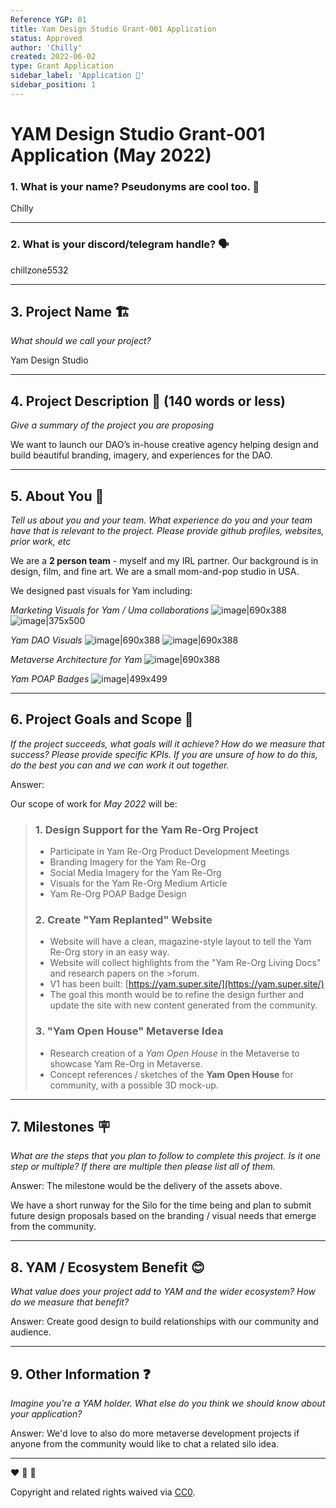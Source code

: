 ```yaml
---
Reference YGP: 01
title: Yam Design Studio Grant-001 Application
status: Approved
author: 'Chilly'
created: 2022-06-02
type: Grant Application
sidebar_label: 'Application 📝'
sidebar_position: 1
---
```


# YAM Design Studio Grant-001 Application (May 2022)

### 1. What is your name? Pseudonyms are cool too. 🥸

Chilly

---

### 2. What is your discord/telegram handle? 🗣️

chillzone5532

---

## 3. Project Name 🏗️

*What should we call your project?*

Yam Design Studio

---

## 4. Project Description 🤔 (140 words or less)

*Give a summary of the project you are proposing*

We want to launch our DAO’s in-house creative agency helping design and build beautiful branding, imagery, and experiences for the DAO.

---

## 5. About You 👥

*Tell us about you and your team. What experience do you and your team have that is relevant to the project. Please provide github profiles, websites, prior work, etc*

We are a **2 person team** - myself and my IRL partner. Our background is in design, film, and fine art. We are a small mom-and-pop studio in USA.

We designed past visuals for Yam including:

*Marketing Visuals for Yam / Uma collaborations*
![image|690x388](upload://xAx2Z72QVY89BHVivl0lh3DBWyQ.jpeg)
![image|375x500](upload://urY6bX4vtM5p5zcFtYTQrTFgfAA.jpeg)

*Yam DAO Visuals*
![image|690x388](upload://pPDOYY0RLMIh4CAkbmONKYXV4NN.jpeg)
![image|690x388](upload://xglxIaGYmWAvSFTyrBoBePYZxkZ.jpeg)

*Metaverse Architecture for Yam*
![image|690x388](upload://zRgFFKlUBovKQqAc9LTzhnHv6MK.jpeg)

*Yam POAP Badges*
![image|499x499](upload://7WX8BCmeYB24z54CPvYak1D2Nmn.jpeg)

---

## 6. Project Goals and Scope 🚀

*If the project succeeds, what goals will it achieve? How do we measure that success? Please provide specific KPIs. If you are unsure of how to do this, do the best you can and we can work it out together.*

Answer:

Our scope of work for *May 2022* will be:

>### 1. Design Support for the Yam Re-Org Project
>
>* Participate in Yam Re-Org Product Development Meetings
>* Branding Imagery for the Yam Re-Org
>* Social Media Imagery for the Yam Re-Org
>* Visuals for the Yam Re-Org Medium Article
>* Yam Re-Org POAP Badge Design
>
>### 2. Create "Yam Replanted" Website
>
>* Website will have a clean, magazine-style layout to tell the Yam Re-Org story in an easy way.
>* Website will collect highlights from the "Yam Re-Org Living Docs" and research papers on the >forum.
>* V1 has been built: [https://yam.super.site/](https://yam.super.site/)
>* The goal this month would be to refine the design further and update the site with new content generated from the community.
>
>### 3. "Yam Open House" Metaverse Idea
>
>* Research creation of a *Yam Open House* in the Metaverse to showcase Yam Re-Org in Metaverse.
>* Concept references / sketches of the **Yam Open House** for community, with a possible 3D mock-up.

---

## 7. Milestones 🪧

*What are the steps that you plan to follow to complete this project. Is it one step or multiple? If there are multiple then please list all of them.*

Answer: The milestone would be the delivery of the assets above.

We have a short runway for the Silo for the time being and plan to submit future design proposals based on the branding / visual needs that emerge from the community.

---

## 8. YAM / Ecosystem Benefit 😊

*What value does your project add to YAM and the wider ecosystem? How do we measure that benefit?*

Answer: Create good design to build relationships with our community and audience.

---

## 9. Other Information ❓

*Imagine you're a YAM holder. What else do you think we should know about your application?*

Answer: We'd love to also do more metaverse development projects if anyone from the community would like to chat a related silo idea.

---

<!-- do not edit below this line -->

:heart: :rocket: :sweet_potato:

Copyright and related rights waived via [CC0](https://creativecommons.org/publicdomain/zero/1.0/).
